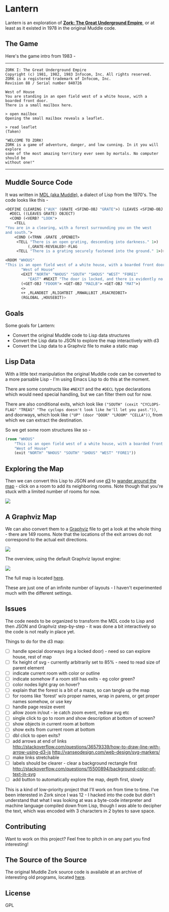
# Lantern

Lantern is an exploration of **[Zork: The Great Underground Empire][zork]**, or
at least as it existed in 1978 in the original Muddle code.


## The Game

Here's the game intro from 1983 -

----

```
ZORK I: The Great Underground Empire
Copyright (c) 1981, 1982, 1983 Infocom, Inc. All rights reserved.
ZORK is a registered trademark of Infocom, Inc.
Revision 88 / Serial number 840726

West of House
You are standing in an open field west of a white house, with a boarded front door.
There is a small mailbox here.

> open mailbox
Opening the small mailbox reveals a leaflet.

> read leaflet
(Taken)

"WELCOME TO ZORK!
ZORK is a game of adventure, danger, and low cunning. In it you will explore
some of the most amazing territory ever seen by mortals. No computer should be
without one!"
```

----

## Muddle Source Code

It was written in [MDL (aka Muddle)](muddle), a dialect of Lisp from the 1970's. The code
looks like this -

```lisp
<DEFINE CLEARING ("AUX" (GRATE <SFIND-OBJ "GRATE">) (LEAVES <SFIND-OBJ "LEAVE">))
  #DECL ((LEAVES GRATE) OBJECT)
  <COND (<VERB? "LOOK">
    <TELL
"You are in a clearing, with a forest surrounding you on the west
and south.">
    <COND (<TRNN .GRATE ,OPENBIT>
     <TELL "There is an open grating, descending into darkness." 1>)
          (,GRATE-REVEALED!-FLAG
     <TELL "There is a grating securely fastened into the ground." 1>)>)>>

<ROOM "WHOUS"
"This is an open field west of a white house, with a boarded front door."
       "West of House"
       <EXIT "NORTH" "NHOUS" "SOUTH" "SHOUS" "WEST" "FORE1"
	      "EAST" #NEXIT "The door is locked, and there is evidently no key.">
       (<GET-OBJ "FDOOR"> <GET-OBJ "MAILB"> <GET-OBJ "MAT">)
       <>
       <+ ,RLANDBIT ,RLIGHTBIT ,RNWALLBIT ,RSACREDBIT>
       (RGLOBAL ,HOUSEBIT)>
```


## Goals

Some goals for Lantern:

- Convert the original Muddle code to Lisp data structures
- Convert the Lisp data to JSON to explore the map interactively with d3
- Convert the Lisp data to a Graphviz file to make a static map


## Lisp Data

With a little text manipulation the original Muddle code can be converted to a
more parsable Lisp - I'm using Emacs Lisp to do this at the moment.

There are some constructs like `#NEXIT` and the `#DECL` type
declarations which would need special handling, but we can filter them out for
now.

There are also conditional exits, which look like
`("SOUTH" (cexit "CYCLOPS-FLAG" "TREAS" "The cyclops doesn't look like he'll let you past."))`,
and doorways, which look like `("UP" (door "DOOR" "LROOM" "CELLA"))`, from which
we can extract the destination.

So we get some room structures like so -

```lisp
(room "WHOUS"
    "This is an open field west of a white house, with a boarded front door."
    "West of House"
    (exit "NORTH" "NHOUS" "SOUTH" "SHOUS" "WEST" "FORE1"))
```


## Exploring the Map

Then we can convert this Lisp to JSON and use [d3][d3] to
[wander around the map](http://bburns.github.io/Lantern) - click on a room to
add its neighboring rooms. Note though that you're stuck with a limited number
of rooms for now.

<img src="images/lantern_800.png" />


## A Graphviz Map

We can also convert them to a [Graphviz][graphviz] file to get a look at the
whole thing - there are 149 rooms. Note that the locations of the exit arrows do
not correspond to the actual exit directions.

<!-- <img src="images/zork2200_crop700.png" /> -->
<img src="images/zork3000_crop560.png" />

The overview, using the default Graphviz layout engine:

<img src="images/zork2200_scale700.png" />

The full map is located [here](images/zork2200.png).

These are just one of an infinite number of layouts - I haven't experimented
much with the different settings.


## Issues

The code needs to be organized to transform the MDL code to Lisp and then JSON
and Graphviz step-by-step - it was done a bit interactively so the code is not
really in place yet.

Things to do for the d3 map:

- [ ] handle special doorways (eg a locked door) - need so can explore house, rest of map
- [ ] fix height of svg - currently arbitrarily set to 85% - need to read size of parent element
- [ ] indicate current room with color or outline
- [ ] indicate somehow if a room still has exits - eg color green?
- [ ] color nodes light gray on hover?
- [ ] explain that the forest is a bit of a maze, so can tangle up the map
- [ ] for rooms like 'forest' w/o proper names, wrap in parens, or get proper names somehow, or use key
- [ ] handle page resize event
- [ ] allow zoom in/out - ie catch zoom event, redraw svg etc
- [ ] single click to go to room and show description at bottom of screen?
- [ ] show objects in current room at bottom
- [ ] show exits from current room at bottom
- [ ] dbl click to open exits?
- [ ] add arrows at end of links http://stackoverflow.com/questions/36579339/how-to-draw-line-with-arrow-using-d3-js http://vanseodesign.com/web-design/svg-markers/
- [ ] make links stretchable
- [ ] labels should be clearer - clear a background rectangle first http://stackoverflow.com/questions/15500894/background-color-of-text-in-svg
- [ ] add button to automatically explore the map, depth first, slowly

This is a kind of low-priority project that I'll work on from time to time. I've
been interested in Zork since I was 12 - I hacked into the code but didn't
understand that what I was looking at was a byte-code interpreter and machine
language compiled down from Lisp, though I *was* able to decipher the text,
which was encoded with 3 characters in 2 bytes to save space.


## Contributing

Want to work on this project? Feel free to pitch in on any part you find interesting!


## The Source of the Source

The original Muddle Zork source code is available at an archive of interesting
old programs, located [here][source].


## License

GPL



[zork]: http://en.wikipedia.org/wiki/Zork/
[muddle]: http://en.wikipedia.org/wiki/MDL_programming_language
[graphviz]: http://www.graphviz.org/
[d3]: https://d3js.org/
[source]: http://simh.trailing-edge.com/software.html


